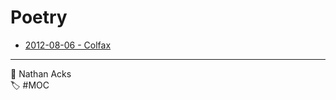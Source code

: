 # Poetry

* [2012-08-06 - Colfax](poetry/2012-08-06-colfax.md)

- - - -

<span aria-hidden="true">👤</span> Nathan Acks  
<span aria-hidden="true">🏷️</span> #MOC
